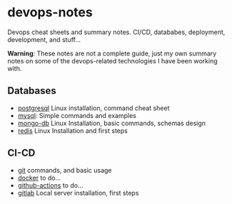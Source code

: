 # devops-notes
Devops cheat sheets and summary notes. CI/CD, datababes, deployment, development, and stuff...

**Warning**: These notes are not a complete guide, just my own summary notes on some of the devops-related technologies I have been working with.



## Databases
* [postgresql](/Databases/postgresql.md) Linux installation, command cheat sheet
* [mysql](Databases/MySQL.md): Simple commands and examples
* [mongo-db](/Databases/MongoDB.md) Linux Installation, basic commands, schemas design
* [redis](/Databases/Redis.md) Linux Installation and first steps

## CI-CD
* [git](/CI-CD/git.md) commands, and basic usage
* [docker](/CI-CD/docker.md) to do...
* [github-actions]() to do...
* [gitlab](/CI-CD/gitlab.md) Local server installation, first steps
